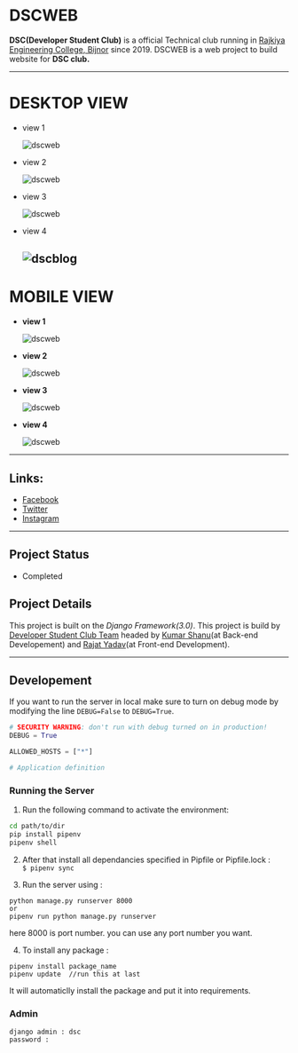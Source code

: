 # DSCWEB

  **DSC(Developer Student Club)** is a official Technical club running in [Rajkiya Engineering College, Bijnor](http://recb.ac.in/) since 2019. DSCWEB is a web project to build website for **DSC club.**

---

# DESKTOP VIEW

- view 1

  ![dscweb](static/images/Screenshot1.png)

- view 2

  ![dscweb](static/images/Screenshot2.png)

- view 3

  ![dscweb](static/images/Screenshot3.png)

- view 4

  ![dscblog](static/images/Screenshot4.png)
  ---


# MOBILE VIEW

- **view 1**

  ![dscweb](static/images/m1.jpeg)

- **view 2**

  ![dscweb](static/images/m2.jpeg)

- **view 3**

  ![dscweb](static/images/m3.jpeg)

- **view 4**

  ![dscweb](static/images/m4.jpeg)

---

## Links:

- [Facebook](https://www.facebook.com/dscrecbijnor/)
- [Twitter](https://twitter.com/DscRec)
- [Instagram](https://www.instagram.com/dscrecbijnor/?igshid=b8dp92k5qnhu)

---

## Project Status

- Completed

## Project Details

This project is built on the *Django Framework(3.0)*. This project is build by [Developer Student Club Team](https://www.dscrecbijnor.com) headed by [Kumar Shanu](https://github.com/its-Kumar)(at Back-end Developement) and [Rajat Yadav](https://github.com/rajatyadav8540/)(at Front-end Development).


---

## Developement

If you want to run the server in local make sure to turn on debug mode by modifying the line `DEBUG=False` to `DEBUG=True`.

```python
# SECURITY WARNING: don't run with debug turned on in production!
DEBUG = True

ALLOWED_HOSTS = ["*"]

# Application definition
```

### Running the Server

1. Run the following command to activate the environment:

  ```bash
  cd path/to/dir
  pip install pipenv
  pipenv shell
  ```
2. After that install all dependancies specified in Pipfile or Pipfile.lock :\
`$ pipenv sync`

3. Run the server using :
  ```
  python manage.py runserver 8000
  or
  pipenv run python manage.py runserver
  ```
  here 8000 is port number. you can use any port number you want.

4. To install any package :
  ```
  pipenv install package_name
  pipenv update  //run this at last
  ```
  It will automaticlly install the package and put it into requirements.

### Admin

    django admin : dsc
    password :
